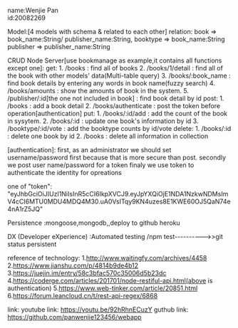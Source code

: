 name:Wenjie Pan       
id:20082269

Model:[4 models with schema & related to each other]
relation:   book => book_name:String/ publisher_name:String,
            booktype => book_name:String
            publisher =>  publisher_name:String

CRUD Node Server[use bookmanage as example,it contains all functions except one]:
     get:
        1. /books : find all of books
        2. /books/1/detail : find all of the book with other models' data(Multi-table query) 
        3. /books/:book_name : find book details by entering any words in book name(fuzzy search)
        4. /books/amounts : show the amounts of book in the system.
        5. /publisher/:id[the one not included in book] : find book detail by id
     post:
        1. /books : add a book detail
        2. /books/authenticate : post the token before operation[authentication]
     put:
        1. /books/:id/add : add the count of the book in sysytem.
        2. /books/:id : update one book's information by id
        3. /booktype/:id/vote : add the booktype counts by id/vote
     delete:
        1. /books/:id : delete one book by id
        2. /books : delete all information in collection
        
[authentication]:
   first, as an administrator we should set username/password first because that is more secure than post.
   secondly we post user name/password for a token
   finaly we use token to authenticate the identity for opreations
   
  one  of  "token": "eyJhbGciOiJIUzI1NiIsInR5cCI6IkpXVCJ9.eyJpYXQiOjE1NDA1NzkwNDMsImV4cCI6MTU0MDU4MDQ4M30.uA0VsITqy9KN4uzes8E1KWE60OJ5QaN74e4nA1rZ5JQ"
   
Persistence :mongoose,mongodb,,deploy to github  heroku



DX (Developer eXperience) :Automated testing /npm test---------->>git status persistent



reference of technology:
1.http://www.waitingfy.com/archives/4458
2.https://www.jianshu.com/p/4814b9de4b12
3.https://juejin.im/entry/58c3bfac570c35006d5b23dc
4.https://coderge.com/articles/201701/node-restiful-api.html(above is authentication) 
5.https://www.web-tinker.com/article/20851.html
6.https://forum.leancloud.cn/t/rest-api-regex/6868

link:
youtube link: https://youtu.be/92hRhnECuzY
guthub link: https://github.com/panwenjie123456/webapp
                        
   